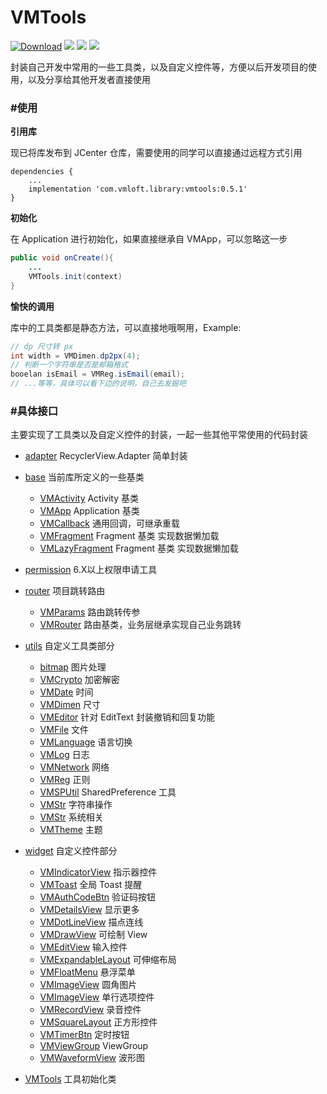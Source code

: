 VMTools
=======

[![Download](https://api.bintray.com/packages/lzan13/VMLibrary/vmtools/images/download.svg)](https://bintray.com/lzan13/VMLibrary/vmtools/_latestVersion)
[![](https://img.shields.io/badge/author-lzan13-green.svg)](https://github.com/lzan13)
[![](https://img.shields.io/badge/weibo-@lzan13-red.svg)](http://weibo.com/lzan13)
[![](https://img.shields.io/badge/blog-@%E7%A9%BF%E8%A3%A4%E8%A1%A9%E9%97%AF%E5%A4%A9%E4%B8%8B-blue.svg)](http://blog.melove.net)


封装自己开发中常用的一些工具类，以及自定义控件等，方便以后开发项目的使用，以及分享给其他开发者直接使用


### #使用
**引用库**

现已将库发布到 JCenter 仓库，需要使用的同学可以直接通过远程方式引用
```
dependencies {
    ...
    implementation 'com.vmloft.library:vmtools:0.5.1'
}
```

**初始化**

在 Application 进行初始化，如果直接继承自 VMApp，可以忽略这一步
```java
public void onCreate(){
    ...
    VMTools.init(context)
}
```

**愉快的调用**

库中的工具类都是静态方法，可以直接地哦啊用，Example:
```java
// dp 尺寸转 px
int width = VMDimen.dp2px(4);
// 判断一个字符串是否是邮箱格式
booelan isEmail = VMReg.isEmail(email);
// ...等等，具体可以看下边的说明，自己去发掘吧
```

### #具体接口
主要实现了工具类以及自定义控件的封装，一起一些其他平常使用的代码封装

- [adapter](src/main/java/com/vmloft/develop/library/tools/adapter) RecyclerView.Adapter 简单封装

- [base](src/main/java/com/vmloft/develop/library/tools/base) 当前库所定义的一些基类
    - [VMActivity](src/main/java/com/vmloft/develop/library/tools/base/VMActivity.java) Activity 基类
    - [VMApp](src/main/java/com/vmloft/develop/library/tools/base/VMApp.java) Application 基类
    - [VMCallback](src/main/java/com/vmloft/develop/library/tools/base/VMCallback.java) 通用回调，可继承重载
    - [VMFragment](src/main/java/com/vmloft/develop/library/tools/base/VMFragment.java) Fragment 基类 实现数据懒加载
    - [VMLazyFragment](src/main/java/com/vmloft/develop/library/tools/base/VMFragment.java) Fragment 基类 实现数据懒加载
    
- [permission](src/main/java/com/vmloft/develop/library/tools/permission) 6.X以上权限申请工具

- [router](src/main/java/com/vmloft/develop/library/tools/router) 项目跳转路由
    - [VMParams](src/main/java/com/vmloft/develop/library/tools/utils/VMParams.java) 路由跳转传参
    - [VMRouter](src/main/java/com/vmloft/develop/library/tools/utils/VMRouter.java) 路由基类，业务层继承实现自己业务跳转

- [utils](src/main/java/com/vmloft/develop/library/tools/utils) 自定义工具类部分
    - [bitmap](src/main/java/com/vmloft/develop/library/tools/utils/bitmap) 图片处理
    - [VMCrypto](src/main/java/com/vmloft/develop/library/tools/utils/VMCrypto.java) 加密解密
    - [VMDate](src/main/java/com/vmloft/develop/library/tools/utils/VMDate.java) 时间
    - [VMDimen](src/main/java/com/vmloft/develop/library/tools/utils/VMDimen.java) 尺寸
    - [VMEditor](src/main/java/com/vmloft/develop/library/tools/utils/VMEditor.java) 针对 EditText 封装撤销和回复功能
    - [VMFile](src/main/java/com/vmloft/develop/library/tools/utils/VMFile.java) 文件
    - [VMLanguage](src/main/java/com/vmloft/develop/library/tools/utils/VMLanguage.java) 语言切换
    - [VMLog](src/main/java/com/vmloft/develop/library/tools/utils/VMLog.java) 日志
    - [VMNetwork](src/main/java/com/vmloft/develop/library/tools/utils/VMNetwork.java) 网络
    - [VMReg](src/main/java/com/vmloft/develop/library/tools/utils/VMReg.java) 正则
    - [VMSPUtil](src/main/java/com/vmloft/develop/library/tools/utils/VMSPUtil.java) SharedPreference 工具
    - [VMStr](src/main/java/com/vmloft/develop/library/tools/utils/VMStr.java) 字符串操作
    - [VMStr](src/main/java/com/vmloft/develop/library/tools/utils/VMSystem.java) 系统相关
    - [VMTheme](src/main/java/com/vmloft/develop/library/tools/utils/VMTheme.java) 主题

- [widget](src/main/java/com/vmloft/develop/library/tools/widget) 自定义控件部分
    - [VMIndicatorView](src/main/java/com/vmloft/develop/library/tools/widget/indicator/VMIndicatorView.java) 指示器控件
    - [VMToast](src/main/java/com/vmloft/develop/library/tools/widget/toast/VMToast.java) 全局 Toast 提醒
    - [VMAuthCodeBtn](src/main/java/com/vmloft/develop/library/tools/widget/VMAuthCodeBtn.java) 验证码按钮
    - [VMDetailsView](src/main/java/com/vmloft/develop/library/tools/widget/VMDetailsView.java) 显示更多
    - [VMDotLineView](src/main/java/com/vmloft/develop/library/tools/widget/VMDotLineView.java) 描点连线
    - [VMDrawView](src/main/java/com/vmloft/develop/library/tools/widget/VMDrawView.java) 可绘制 View
    - [VMEditView](src/main/java/com/vmloft/develop/library/tools/widget/VMEditView.java) 输入控件
    - [VMExpandableLayout](src/main/java/com/vmloft/develop/library/tools/widget/VMExpandableLayout.java) 可伸缩布局
    - [VMFloatMenu](src/main/java/com/vmloft/develop/library/tools/widget/VMFloatMenu.java) 悬浮菜单
    - [VMImageView](src/main/java/com/vmloft/develop/library/tools/widget/VMImageView.java) 圆角图片
    - [VMImageView](src/main/java/com/vmloft/develop/library/tools/widget/VMLineView.java) 单行选项控件
    - [VMRecordView](src/main/java/com/vmloft/develop/library/tools/widget/VMRecordView.java) 录音控件
    - [VMSquareLayout](src/main/java/com/vmloft/develop/library/tools/widget/VMSquareLayout.java) 正方形控件
    - [VMTimerBtn](src/main/java/com/vmloft/develop/library/tools/widget/VMTimerBtn.java) 定时按钮
    - [VMViewGroup](src/main/java/com/vmloft/develop/library/tools/widget/VMViewGroup.java) ViewGroup
    - [VMWaveformView](src/main/java/com/vmloft/develop/library/tools/widget/VMWaveformView.java) 波形图
    
- [VMTools](src/main/java/com/vmloft/develop/library/tools/VMTools.java) 工具初始化类
